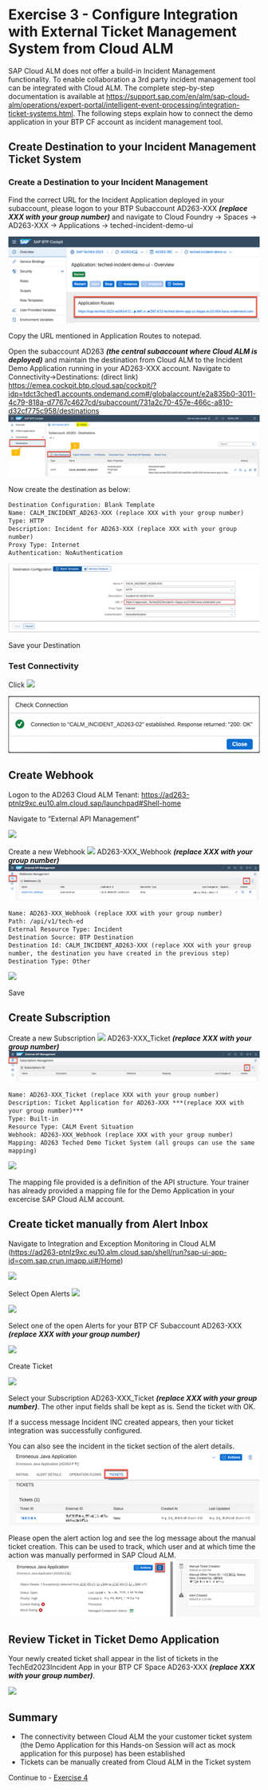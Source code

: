 # Exercise 3 - Configure Integration with External Ticket Management System from Cloud ALM

SAP Cloud ALM does not offer a build-in Incident Management functionality. To enable collaboration a 3rd party incident management tool can be integrated with Cloud ALM. The complete step-by-step documentation is available at <https://support.sap.com/en/alm/sap-cloud-alm/operations/expert-portal/intelligent-event-processing/integration-ticket-systems.html>. The following steps explain how to connect the demo application in your BTP CF account as incident management tool.

## Create Destination to your Incident Management Ticket System

### Create a Destination to your Incident Management

Find the correct URL for the Incident Application deployed in your subaccount, please logon to your BTP Subaccount AD263-XXX ***(replace XXX with your group number)*** and navigate to Cloud Foundry -> Spaces -> AD263-XXX -> Applications -> teched-incident-demo-ui 

![](./images/open_app_url.png)

Copy the URL mentioned in Application Routes to notepad.


Open the subaccount AD263 ***(the central subaccount where Cloud ALM is deployed)*** and maintain the destination from Cloud ALM to the Incident Demo Application running in your AD263-XXX account.
Navigate to Connectivity->Destinations: (direct link) <https://emea.cockpit.btp.cloud.sap/cockpit/?idp=tdct3ched1.accounts.ondemand.com#/globalaccount/e2a835b0-3011-4c79-818a-d7767c4627cd/subaccount/731a2c70-457e-466c-a810-d32cf775c958/destinations>
![](./images/create_destination.png)

Now create the destination as below:

```
Destination Configuration: Blank Template
Name: CALM_INCIDENT_AD263-XXX (replace XXX with your group number)
Type: HTTP
Description: Incident for AD263-XXX (replace XXX with your group number)
Proxy Type: Internet
Authentication: NoAuthentication
```

![](./images/001.png)

Save your Destination

### Test Connectivity

Click ![](./images/003.png)

![](./images/destination_test.png)



## Create Webhook

Logon to the AD263 Cloud ALM Tenant: <https://ad263-ptnlz9xc.eu10.alm.cloud.sap/launchpad#Shell-home>

Navigate to “External API Management”

![](./images/005.png)

Create a new Webhook ![](./images/006.png) AD263-XXX\_Webhook ***(replace XXX with your group number)***
![](./images/create_webhook.png)

```
Name: AD263-XXX_Webhook (replace XXX with your group number)
Path: /api/v1/tech-ed
External Resource Type: Incident
Destination Source: BTP Destination
Destination Id: CALM_INCIDENT_AD263-XXX (replace XXX with your group number, the destination you have created in the previous step)
Destination Type: Other
```

![](./images/007.png)

Save

## Create Subscription

Create a new Subscription ![](./images/008.png) AD263-XXX\_Ticket ***(replace XXX with your group number)***
![](./images/create_subscription.png)

```
Name: AD263-XXX_Ticket (replace XXX with your group number)
Description: Ticket Application for AD263-XXX ***(replace XXX with your group number)***
Type: Built-in
Resource Type: CALM Event Situation
Webhook: AD263-XXX_Webhook (replace XXX with your group number)
Mapping: AD263 Teched Demo Ticket System (all groups can use the same mapping)
```

![](./images/009.png)

The mapping file provided is a definition of the API structure. Your trainer has already provided a mapping file for the Demo Application in your excercise SAP Cloud ALM account.

## Create ticket manually from Alert Inbox

Navigate to Integration and Exception Monitoring in Cloud ALM (<https://ad263-ptnlz9xc.eu10.alm.cloud.sap/shell/run?sap-ui-app-id=com.sap.crun.imapp.ui#/Home>)

![](./images/010.png)

Select Open Alerts ![](./images/011.png)

![](./images/012.png)

Select one of the open Alerts for your BTP CF Subaccount AD263-XXX ***(replace XXX with your group number)***

![](./images/013.png)

Create Ticket

![](./images/014.png)

Select your Subscription AD263-XXX\_Ticket ***(replace XXX with your group number)***. The other input fields shall be kept as is. Send the ticket with OK.

If a success message Incident INC<XXXXX> created appears, then your ticket integration was successfully configured.

You can also see the incident in the ticket section of the alert details.
![](./images/alert_ticket.png)

Please open the alert action log and see the log message about the manual ticket creation. This can be used to track, which user and at which time the action was manually performed in SAP Cloud ALM.
![](./images/alert_action_log.png)

## Review Ticket in Ticket Demo Application

Your newly created ticket shall appear in the list of tickets in the TechEd2023Incident App in your BTP CF Space AD263-XXX ***(replace XXX with your group number)***.

![](./images/015.png)

## Summary

- The connectivity between Cloud ALM the your customer ticket system (the Demo Application for this Hands-on Session will act as mock application for this purpose) has been established
- Tickets can be manually created from Cloud ALM in the Ticket system

Continue to - [Exercise 4](../ex4/README.md)

